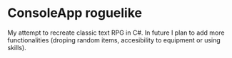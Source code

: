 # ConsoleApp roguelike
My attempt to recreate classic text RPG in C#. In future I plan to add more functionalities (droping random items, accesibility to equipment or using skills).
